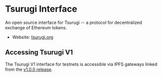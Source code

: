 # Tsurugi Interface

An open source interface for Tsurugi -- a protocol for decentralized exchange of Ethereum tokens.

- Website: [tsurugi.org](https://tsurugi-finance.org/)


## Accessing Tsurugi V1

The Tsurugi V1 interface for testnets is accessible via IPFS gateways
linked from the [v1.0.0 release](https://github.com/big-javascript-fan/Tsurugi-web).
